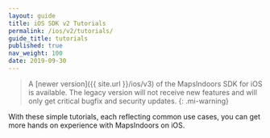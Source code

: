 ```yaml
---
layout: guide
title: iOS SDK v2 Tutorials
permalink: /ios/v2/tutorials/
guide_title: tutorials
published: true
nav_weight: 100
date: 2019-09-30
---
```


> A [newer version]({{ site.url }}/ios/v3) of the MapsIndoors SDK for iOS is available. The legacy version will not receive new features and will only get critical bugfix and security updates.
{: .mi-warning}

With these simple tutorials, each reflecting common use cases, you can get more hands on experience with MapsIndoors on iOS.
